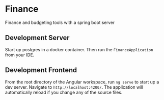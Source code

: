 # Finance
Finance and budgeting tools with a spring boot server

## Development Server
Start up postgres in a docker container. Then run the `FinanceApplication` from your IDE.

## Development Frontend
From the root directory of the Angular workspace, run `ng serve` to start up a dev server. Navigate to `http://localhost:4200/`. The application will automatically reload if you change any of the source files.

